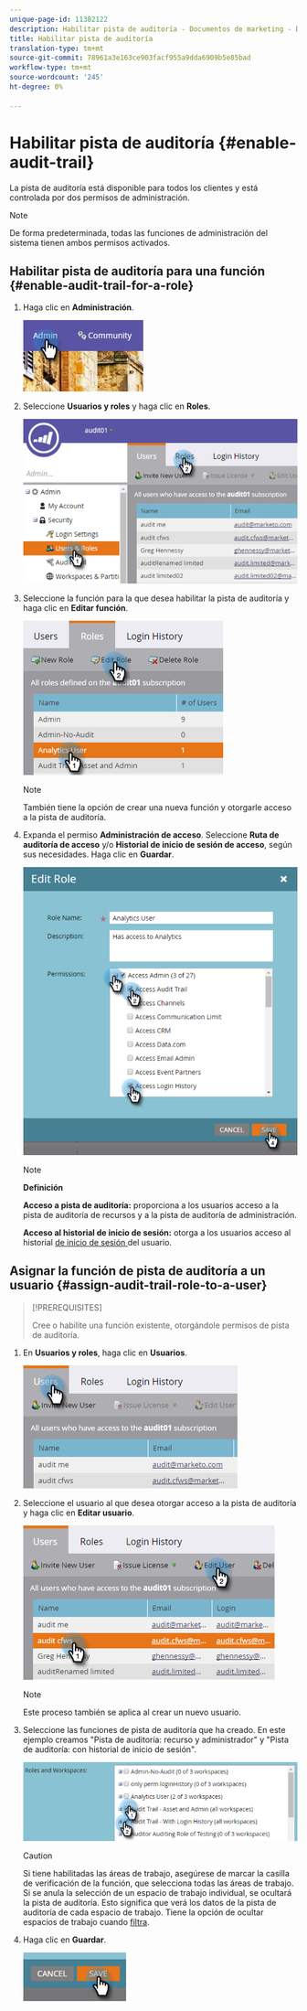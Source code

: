 ```yaml
---
unique-page-id: 11382122
description: Habilitar pista de auditoría - Documentos de marketing - Documentación del producto
title: Habilitar pista de auditoría
translation-type: tm+mt
source-git-commit: 78961a3e163ce903facf955a9dda6909b5e85bad
workflow-type: tm+mt
source-wordcount: '245'
ht-degree: 0%

---
```



# Habilitar pista de auditoría {#enable-audit-trail}

La pista de auditoría está disponible para todos los clientes y está controlada por dos permisos de administración.

>[!NOTE]
>
>De forma predeterminada, todas las funciones de administración del sistema tienen ambos permisos activados.

## Habilitar pista de auditoría para una función {#enable-audit-trail-for-a-role}

1. Haga clic en **Administración**.

   ![](assets/one-2.png)

1. Seleccione **Usuarios y roles** y haga clic en **Roles**.

   ![](assets/two-2.png)

1. Seleccione la función para la que desea habilitar la pista de auditoría y haga clic en **Editar función**.

   ![](assets/three-1.png)

   >[!NOTE]
   >
   >También tiene la opción de crear una nueva función y otorgarle acceso a la pista de auditoría.

1. Expanda el permiso **Administración de acceso**. Seleccione **Ruta de auditoría de acceso** y/o **Historial de inicio de sesión de acceso**, según sus necesidades. Haga clic en **Guardar**.

   ![](assets/four-1.png)

   >[!NOTE]
   >
   >**Definición**
   >
   >**Acceso a pista de auditoría:** proporciona a los usuarios acceso a la pista de auditoría de recursos y a la pista de auditoría de administración.
   >
   >**Acceso al historial de inicio de sesión:** otorga a los usuarios acceso al historial [ de inicio de sesión ](/help/marketo/product-docs/administration/audit-trail/user-login-history.md)del usuario.

## Asignar la función de pista de auditoría a un usuario {#assign-audit-trail-role-to-a-user}

>[!PREREQUISITES]
>
>[](/help/marketo/product-docs/administration/users-and-roles/create-delete-edit-and-change-a-user-role.md#create-a-role) Cree o  [](#enable-audit-trail) habilite una función existente, otorgándole permisos de pista de auditoría.

1. En **Usuarios y roles**, haga clic en **Usuarios**.

   ![](assets/five-1.png)

1. Seleccione el usuario al que desea otorgar acceso a la pista de auditoría y haga clic en **Editar usuario**.

   ![](assets/six-1.png)

   >[!NOTE]
   >
   >Este proceso también se aplica al crear un nuevo usuario.

1. Seleccione las funciones de pista de auditoría que ha creado. En este ejemplo creamos &quot;Pista de auditoría: recurso y administrador&quot; y &quot;Pista de auditoría: con historial de inicio de sesión&quot;.

   ![](assets/seven-1.png)

   >[!CAUTION]
   >
   >Si tiene habilitadas las áreas de trabajo, asegúrese de marcar la casilla de verificación de la función, que selecciona todas las áreas de trabajo. Si se anula la selección de un espacio de trabajo individual, se ocultará la pista de auditoría. Esto significa que verá los datos de la pista de auditoría de cada espacio de trabajo. Tiene la opción de ocultar espacios de trabajo cuando [filtra](/help/marketo/product-docs/administration/audit-trail/filtering-in-audit-trail.md).

1. Haga clic en **Guardar**.

   ![](assets/eight-1.png)
